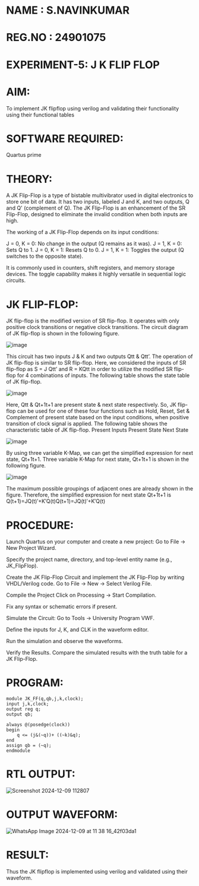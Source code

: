 # NAME : S.NAVINKUMAR
# REG.NO : 24901075
# EXPERIMENT-5: J K FLIP FLOP

# AIM: 

To implement  JK flipflop using verilog and validating their functionality using their functional tables

# SOFTWARE REQUIRED:

Quartus prime

# THEORY:

A JK Flip-Flop is a type of bistable multivibrator used in digital electronics to store one bit of data. It has two inputs, labeled J and K, and two outputs, Q and Q' (complement of Q). The JK Flip-Flop is an enhancement of the SR Flip-Flop, designed to eliminate the invalid condition when both inputs are high.

The working of a JK Flip-Flop depends on its input conditions:

J = 0, K = 0: No change in the output (Q remains as it was).
J = 1, K = 0: Sets Q to 1.
J = 0, K = 1: Resets Q to 0.
J = 1, K = 1: Toggles the output (Q switches to the opposite state).

It is commonly used in counters, shift registers, and memory storage devices. The toggle capability makes it highly versatile in sequential logic circuits.

# JK FLIP-FLOP: 

JK flip-flop is the modified version of SR flip-flop. It operates with only positive clock transitions or negative clock transitions. The circuit diagram of JK flip-flop is shown in the following figure.

![image](https://github.com/naavaneetha/JKFLIPFLOP-USING-IF-ELSE/assets/154305477/a649c30b-232b-4558-b188-fd6c09845180)


This circuit has two inputs J & K and two outputs Qtt & Qtt’. The operation of JK flip-flop is similar to SR flip-flop. Here, we considered the inputs of SR flip-flop as S = J Qtt’ and R = KQtt in order to utilize the modified SR flip-flop for 4 combinations of inputs. The following table shows the state table of JK flip-flop.

![image](https://github.com/naavaneetha/JKFLIPFLOP-USING-IF-ELSE/assets/154305477/c4360742-e8a8-4937-b089-c46c0433f9a3)

 
Here, Qtt & Qt+1t+1 are present state & next state respectively. So, JK flip-flop can be used for one of these four functions such as Hold, Reset, Set & Complement of present state based on the input conditions, when positive transition of clock signal is applied. The following table shows the characteristic table of JK flip-flop. Present Inputs Present State Next State
 
![image](https://github.com/naavaneetha/JKFLIPFLOP-USING-IF-ELSE/assets/154305477/6c275261-a6d5-4c37-a3a7-1e88ca11c4cd)

By using three variable K-Map, we can get the simplified expression for next state, Qt+1t+1. Three variable K-Map for next state, Qt+1t+1 is shown in the following figure.
 
![image](https://github.com/naavaneetha/JKFLIPFLOP-USING-IF-ELSE/assets/154305477/5174f41b-0ce0-4329-a372-6d1943ea6673)

The maximum possible groupings of adjacent ones are already shown in the figure. Therefore, the simplified expression for next state Qt+1t+1 is Q(t+1)=JQ(t)′+K′Q(t)Q(t+1)=JQ(t)′+K′Q(t)

# PROCEDURE:

Launch Quartus on your computer and create a new project:
Go to File → New Project Wizard.

Specify the project name, directory, and top-level entity name (e.g., JK_FlipFlop).

Create the JK Flip-Flop Circuit and implement the JK Flip-Flop by writing VHDL/Verilog code.
Go to File → New → Select Verilog File.

Compile the Project
Click on Processing → Start Compilation.

Fix any syntax or schematic errors if present.

Simulate the Circuit:
Go to Tools → University Program VWF.

Define the inputs for J, K, and CLK in the waveform editor.

Run the simulation and observe the waveforms.

Verify the Results.
Compare the simulated results with the truth table for a JK Flip-Flop.

# PROGRAM:
~~~
module JK_FF(q,qb,j,k,clock);
input j,k,clock;
output reg q;
output qb;

always @(posedge(clock))
begin
	q <= (j&(~q))+ ((~k)&q);
end
assign qb = (~q);
endmodule
~~~
# RTL OUTPUT:

![Screenshot 2024-12-09 112807](https://github.com/user-attachments/assets/3aa952c6-452b-4a95-a88f-f358341b71d6)


# OUTPUT WAVEFORM:

![WhatsApp Image 2024-12-09 at 11 38 16_42f03da1](https://github.com/user-attachments/assets/3aa78ebd-f302-4223-88ca-c4cb0344a0a5)

# RESULT:

Thus the JK flipflop is implemented using verilog and validated using their waveform.
